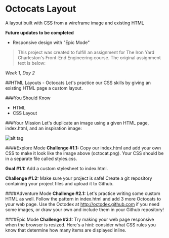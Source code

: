 # Octocats Layout
A layout built with CSS from a wireframe image and existing HTML

**Future updates to be completed**
* Responsive design with "Epic Mode"

>This project was created to fulfill an assignment for The Iron Yard Charleston's Front-End Engineering course. The original assignment text is below:

*Week 1, Day 2*

##HTML Layouts - Octocats
Let's practice our CSS skills by giving an existing HTML page a custom layout.

###You Should Know
* HTML
* CSS Layout

###Your Mission
Let's duplicate an image using a given HTML page, index.html, and an inspiration image: 

![alt tag](https://raw.githubusercontent.com/adlondon/html-layouts-octocats/master/octocat.png)

####Explore Mode
**Challenge #1.1:** Copy our index.html and add your own CSS to make it look like the image above (octocat.png). Your CSS should be in a separate file called styles.css. 

**Goal #1.1:** Add a custom stylesheet to index.html.

**Challenge #1.2:** Make sure your project is safe! Create a git repository containing your project files and upload it to Github. 

####Adventure Mode
**Challenge #2.1:** Let's practice writing some custom HTML as well. Follow the pattern in index.html and add 3 more Octocats to your web page. Use the Octodex at http://octodex.github.com if you need some images, or draw your own and include them in your Github repository! 

####Epic Mode
**Challenge #3.1:** Try making your web page responsive when the browser is resized. Here's a hint: consider what CSS rules you know that determine how many items are displayed inline. 


